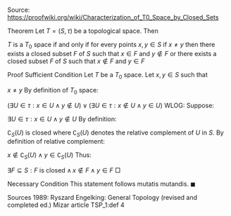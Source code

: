 # 

Source: https://proofwiki.org/wiki/Characterization_of_T0_Space_by_Closed_Sets



Theorem
Let $T = \left({S, \tau}\right)$ be a topological space.
Then

$T$ is a $T_0$ space if and only if
for every points $x, y \in S$ if $x \ne y$ then
there exists a closed subset $F$ of $S$ such that $x \in F$ and $y \notin F$
or
there exists a closed subset $F$ of $S$ such that $x \notin F$ and $y \in F$


Proof
Sufficient Condition
Let $T$ be a $T_0$ space.
Let $x, y \in S$ such that

$x \ne y$
By definition of $T_0$ space:

$\left({\exists U \in \tau: x \in U \land y \notin U}\right) \lor \left({\exists U \in \tau: x \notin U \land y \in U}\right)$
WLOG: Suppose:

$\exists U \in \tau: x \in U \land y \notin U$
By definition:

$\complement_S\left({U}\right)$ is closed
where $\complement_S\left({U}\right)$ denotes the relative complement of $U$ in $S$.
By definition of relative complement:

$x \notin \complement_S\left({U}\right) \land y \in \complement_S\left({U}\right)$
Thus:

$\exists F \subseteq S: F$ is closed $\land\, x \notin F \land y \in F$
$\Box$


Necessary Condition
This statement follows mutatis mutandis.
$\blacksquare$


Sources
1989: Ryszard Engelking: General Topology (revised and completed ed.)
Mizar article TSP_1:def 4





